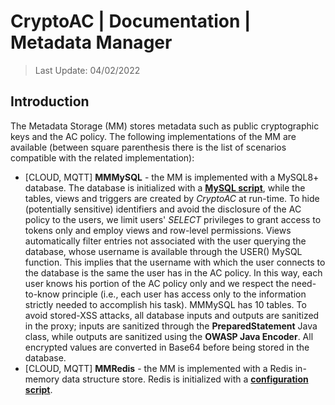 # CryptoAC | Documentation | Metadata Manager

> Last Update: 04/02/2022

## Introduction

The Metadata Storage (MM) stores metadata such as public cryptographic keys and the AC policy. The following implementations of the MM are available (between square parenthesis there is the list of scenarios compatible with the related implementation):
* [CLOUD, MQTT] **MMMySQL** - the MM is implemented with a MySQL8+ database. The database is initialized with a [**MySQL script**](./mysqldatabase.sql), while the tables, views and triggers are created by *CryptoAC* at run-time.
To hide (potentially sensitive) identifiers and avoid the disclosure of the AC policy to the users, we limit users' *SELECT* privileges to grant access to tokens only and employ views and row-level permissions. Views automatically filter entries not associated with the user querying the database, whose username is available through the USER() MySQL function. This implies that the username with which the user connects to the database is the same the user has in the AC policy. In this way, each user knows his portion of the AC policy only and we respect the need-to-know principle (i.e., each user has access only to the information strictly needed to accomplish his task). MMMySQL has 10 tables. To avoid stored-XSS attacks, all database inputs and outputs are sanitized in the proxy; inputs are sanitized through the **PreparedStatement** Java class, while outputs are sanitized using the **OWASP Java Encoder**. All encrypted values are converted in Base64 before being stored in the database.
* [CLOUD, MQTT] **MMRedis** - the MM is implemented with a Redis in-memory data structure store. Redis is initialized with a [**configuration script**](./redis.conf).